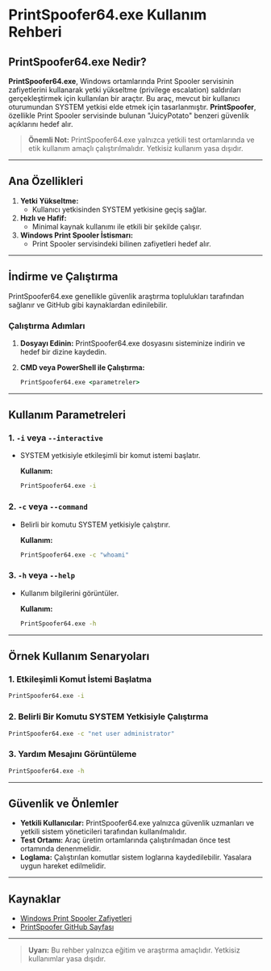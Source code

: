 # PrintSpoofer64.exe Kullanım Rehberi

## PrintSpoofer64.exe Nedir?

**PrintSpoofer64.exe**, Windows ortamlarında Print Spooler servisinin zafiyetlerini kullanarak yetki yükseltme (privilege escalation) saldırıları gerçekleştirmek için kullanılan bir araçtır. Bu araç, mevcut bir kullanıcı oturumundan SYSTEM yetkisi elde etmek için tasarlanmıştır. **PrintSpoofer**, özellikle Print Spooler servisinde bulunan "JuicyPotato" benzeri güvenlik açıklarını hedef alır.

> **Önemli Not:** PrintSpoofer64.exe yalnızca yetkili test ortamlarında ve etik kullanım amaçlı çalıştırılmalıdır. Yetkisiz kullanım yasa dışıdır.

---

## Ana Özellikleri

1. **Yetki Yükseltme:**
   - Kullanıcı yetkisinden SYSTEM yetkisine geçiş sağlar.
2. **Hızlı ve Hafif:**
   - Minimal kaynak kullanımı ile etkili bir şekilde çalışır.
3. **Windows Print Spooler İstismarı:**
   - Print Spooler servisindeki bilinen zafiyetleri hedef alır.

---

## İndirme ve Çalıştırma

PrintSpoofer64.exe genellikle güvenlik araştırma toplulukları tarafından sağlanır ve GitHub gibi kaynaklardan edinilebilir.

### Çalıştırma Adımları

1. **Dosyayı Edinin:**
   PrintSpoofer64.exe dosyasını sisteminize indirin ve hedef bir dizine kaydedin.

2. **CMD veya PowerShell ile Çalıştırma:**
   ```cmd
   PrintSpoofer64.exe <parametreler>
   ```

---

## Kullanım Parametreleri

### 1. **`-i` veya `--interactive`**
- SYSTEM yetkisiyle etkileşimli bir komut istemi başlatır.

  **Kullanım:**
  ```cmd
  PrintSpoofer64.exe -i
  ```

### 2. **`-c` veya `--command`**
- Belirli bir komutu SYSTEM yetkisiyle çalıştırır.

  **Kullanım:**
  ```cmd
  PrintSpoofer64.exe -c "whoami"
  ```

### 3. **`-h` veya `--help`**
- Kullanım bilgilerini görüntüler.

  **Kullanım:**
  ```cmd
  PrintSpoofer64.exe -h
  ```

---

## Örnek Kullanım Senaryoları

### 1. Etkileşimli Komut İstemi Başlatma
```cmd
PrintSpoofer64.exe -i
```

### 2. Belirli Bir Komutu SYSTEM Yetkisiyle Çalıştırma
```cmd
PrintSpoofer64.exe -c "net user administrator"
```

### 3. Yardım Mesajını Görüntüleme
```cmd
PrintSpoofer64.exe -h
```

---

## Güvenlik ve Önlemler

- **Yetkili Kullanıcılar:** PrintSpoofer64.exe yalnızca güvenlik uzmanları ve yetkili sistem yöneticileri tarafından kullanılmalıdır.
- **Test Ortamı:** Araç üretim ortamlarında çalıştırılmadan önce test ortamında denenmelidir.
- **Loglama:** Çalıştırılan komutlar sistem loglarına kaydedilebilir. Yasalara uygun hareket edilmelidir.

---

## Kaynaklar

- [Windows Print Spooler Zafiyetleri](https://learn.microsoft.com/en-us/windows-server/identity/)
- [PrintSpoofer GitHub Sayfası](https://github.com)

---

> **Uyarı:** Bu rehber yalnızca eğitim ve araştırma amaçlıdır. Yetkisiz kullanımlar yasa dışıdır.
